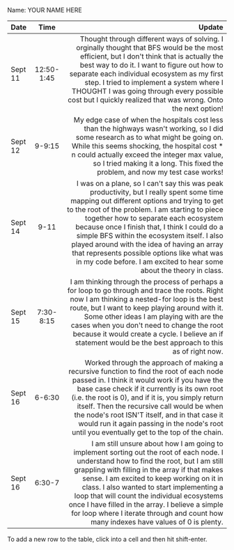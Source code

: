 Name: YOUR NAME HERE

| Date    |    Time    |                                                                                                                                                                                                                                                                                                                                                                                                                                                                                                     Update |
|:--------|:----------:|-----------------------------------------------------------------------------------------------------------------------------------------------------------------------------------------------------------------------------------------------------------------------------------------------------------------------------------------------------------------------------------------------------------------------------------------------------------------------------------------------------------:|
| Sept 11 | 12:50-1:45 |                                                                                                         Thought through different ways of solving. I orginally thought that BFS would be the most efficient, but I don't think that is actually the best way to do it. I want to figure out how to separate each individual ecosystem as my first step. I tried to implement a system where I THOUGHT I was going through every possible cost but I quickly realized that was wrong. Onto the next option! |
| Sept 12 |   9-9:15   |                                                                                                                                                                                         My edge case of when the hospitals cost less than the highways wasn't working, so I did some research as to what might be going on. While this seems shocking, the hospital cost * n could actually exceed the integer max value, so I tried making it a long. This fixed the problem, and now my test case works! |
| Sept 14 |    9-11    | I was on a plane, so I can't say this was peak productivity, but I really spent some time mapping out different options and trying to get to the root of the problem. I am starting to piece together how to separate each ecosystem because once I finish that, I think I could do a simple BFS within the ecosystem itself. I also played around with the idea of having an array that represents possible options like what was in my code before. I am excited to hear some about the theory in class. |
| Sept 15 | 7:30-8:15  |                                                                                                  I am thinking through the process of perhaps a for loop to go through and trace the roots. Right now I am thinking a nested-for loop is the best route, but I want to keep playing around with it. Some other ideas I am playing with are the cases when you don't need to change the root because it would create a cycle. I believe an if statement would be the best approach to this as of right now. |
| Sept 16 |   6-6:30   |                                                            Worked through the approach of making a recursive function to find the root of each node passed in. I think it would work if you have the base case check if it currently is its own root (i.e. the root is 0), and if it is, you simply return itself. Then the recursive call would be when the node's root ISN'T itself, and in that case it would run it again passing in the node's root until you eventually get to the top of the chain. |
| Sept 16 |   6:30-7   |                            I am still unsure about how I am going to implement sorting out the root of each node. I understand how to find the root, but I am still grappling with filling in the array if that makes sense. I am excited to keep working on it in class. I also wanted to start implementing a loop that will count the individual ecosystems once I have filled in the array. I believe a simple for loop where I iterate through and count how many indexes have values of 0 is plenty. |


To add a new row to the table, click into a cell and then hit shift-enter.